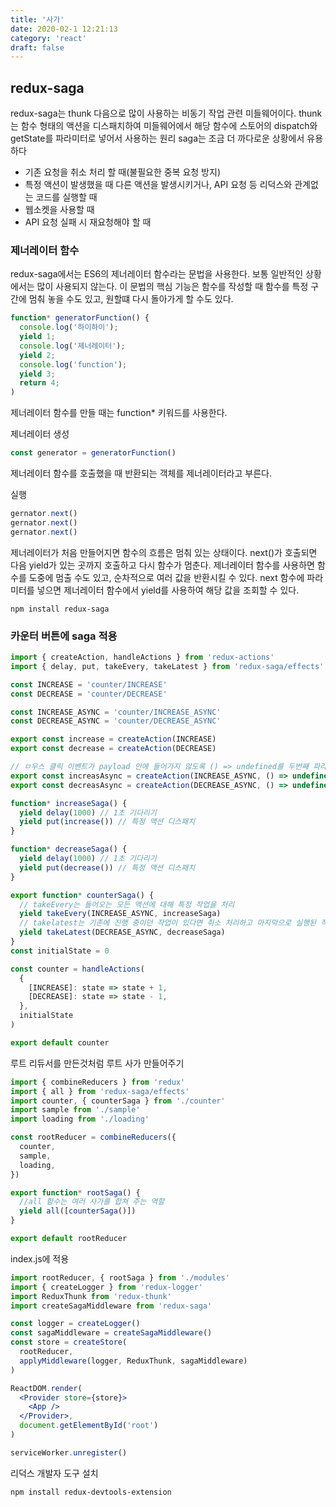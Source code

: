 ```yaml
---
title: '사가'
date: 2020-02-1 12:21:13
category: 'react'
draft: false
---
```


## redux-saga

redux-saga는 thunk 다음으로 많이 사용하는 비동기 작업 관련 미들웨어이다. thunk는 함수 형태의 액션을 디스패치하여 미들웨어에서 해당 함수에 스토어의 dispatch와 getState를 파라미터로 넣어서 사용하는 원리
saga는 조금 더 까다로운 상황에서 유용하다

- 기존 요청을 취소 처리 할 때(불필요한 중복 요청 방지)
- 특정 액션이 발생했을 때 다른 액션을 발생시키거나, API 요청 등 리덕스와 관계없는 코드를 실행할 때
- 웹소켓을 사용할 때
- API 요청 실패 시 재요청해야 할 때

### 제너레이터 함수

redux-saga에서는 ES6의 제너레이터 함수라는 문법을 사용한다. 보통 일반적인 상황에서는 많이 사용되지 않는다.
이 문법의 핵심 기능은 함수를 작성할 때 함수를 특정 구간에 멈춰 놓을 수도 있고, 원할떄 다시 돌아가게 할 수도 있다.

```js
function* generatorFunction() {
  console.log('하이하이');
  yield 1;
  console.log('제너레이터');
  yield 2;
  console.log('function');
  yield 3;
  return 4;
)
```

제너레이터 함수를 만들 때는 function\* 키워드를 사용한다.

제너레이터 생성

```js
const generator = generatorFunction()
```

제너레이터 함수를 호출했을 때 반환되는 객체를 제너레이터라고 부른다.

실행

```js
gernator.next()
gernator.next()
gernator.next()
```

제너레이터가 처음 만들어지면 함수의 흐름은 멈춰 있는 상태이다. next()가 호출되면 다음 yield가 있는 곳까지 호출하고 다시 함수가 멈춘다. 제너레이터 함수를 사용하면 함수를 도중에 멈출 수도 있고, 순차적으로 여러 값을 반환시킬 수 있다. next 함수에 파라미터를 넣으면 제너레이터 함수에서 yield를 사용하여 해당 값을 조회할 수 있다.

```
npm install redux-saga
```

### 카운터 버튼에 saga 적용

```jsx
import { createAction, handleActions } from 'redux-actions'
import { delay, put, takeEvery, takeLatest } from 'redux-saga/effects'

const INCREASE = 'counter/INCREASE'
const DECREASE = 'counter/DECREASE'

const INCREASE_ASYNC = 'counter/INCREASE_ASYNC'
const DECREASE_ASYNC = 'counter/DECREASE_ASYNC'

export const increase = createAction(INCREASE)
export const decrease = createAction(DECREASE)

// ㅁ우스 클릭 이벤트가 payload 안에 들어가지 않도록 () => undefined를 두번째 파라미터로 넣어주기
export const increasAsync = createAction(INCREASE_ASYNC, () => undefined)
export const decreasAsync = createAction(DECREASE_ASYNC, () => undefined)

function* increaseSaga() {
  yield delay(1000) // 1초 기다리기
  yield put(increase()) // 특정 액션 디스패치
}

function* decreaseSaga() {
  yield delay(1000) // 1초 기다리기
  yield put(decrease()) // 특정 액션 디스패치
}

export function* counterSaga() {
  // takeEvery는 들어오는 모든 액션에 대해 특정 작업을 처리
  yield takeEvery(INCREASE_ASYNC, increaseSaga)
  // takelatest는 기존에 진행 중이던 작업이 있다면 취소 처리하고 마지막으로 실행된 작업만 수행
  yield takeLatest(DECREASE_ASYNC, decreaseSaga)
}
const initialState = 0

const counter = handleActions(
  {
    [INCREASE]: state => state + 1,
    [DECREASE]: state => state - 1,
  },
  initialState
)

export default counter
```

루트 리듀서를 만든것처럼 루트 사가 만들어주기

```jsx
import { combineReducers } from 'redux'
import { all } from 'redux-saga/effects'
import counter, { counterSaga } from './counter'
import sample from './sample'
import loading from './loading'

const rootReducer = combineReducers({
  counter,
  sample,
  loading,
})

export function* rootSaga() {
  //all 함수는 여러 사가를 합쳐 주는 역할
  yield all([counterSaga()])
}

export default rootReducer
```

index.js에 적용

```jsx
import rootReducer, { rootSaga } from './modules'
import { createLogger } from 'redux-logger'
import ReduxThunk from 'redux-thunk'
import createSagaMiddleware from 'redux-saga'

const logger = createLogger()
const sagaMiddleware = createSagaMiddleware()
const store = createStore(
  rootReducer,
  applyMiddleware(logger, ReduxThunk, sagaMiddleware)
)

ReactDOM.render(
  <Provider store={store}>
    <App />
  </Provider>,
  document.getElementById('root')
)

serviceWorker.unregister()
```

리덕스 개발자 도구 설치

```
npm install redux-devtools-extension
```
